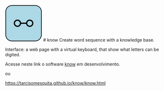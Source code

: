 ![know](know2.svg) # know
Create word sequence with a knowledge base.

Interface: a web page with a virtual keyboard, that show what letters can be digited.

Acesse neste link o software [know](know.html) em desenvolvimento.

ou

https://tarcisomesquita.github.io/know/know.html

